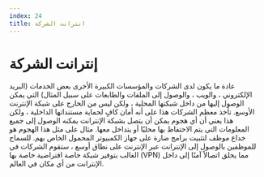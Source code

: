 ```yaml
---
index: 24
title: انترانت الشركة
---
```

# إنترانت الشركة

عادة ما يكون لدى الشركات والمؤسسات الكبيرة الأخرى بعض الخدمات (البريد الإلكتروني ، والويب ، والوصول إلى الملفات والطابعات على سبيل المثال) التي يمكن الوصول إليها من داخل شبكتها المحلية ، ولكن ليس من الخارج على شبكة الإنترنت الأوسع. تأخذ معظم الشركات هذا على أنه أمان كافٍ لحماية مستنداتها الداخلية ، ولكن هذا يعني أن أي هجوم يمكن أن يتصل بشبكة الإنترانت يمكنه الوصول إلى جميع المعلومات التي يتم الاحتفاظ بها محليًا أو يتداخل معها. مثال على مثل هذا الهجوم هو خداع موظف لتثبيت برامج ضارة على جهاز الكمبيوتر المحمول الخاص بهم. للسماح للموظفين بالوصول إلى الإنترانت عبر الإنترنت على نطاق أوسع ، ستقوم الشركات في الغالب بتوفير شبكة خاصة افتراضية خاصة بها (VPN) مما يخلق اتصالاً آمنًا إلى داخل الإنترانت من أي مكان في العالم.